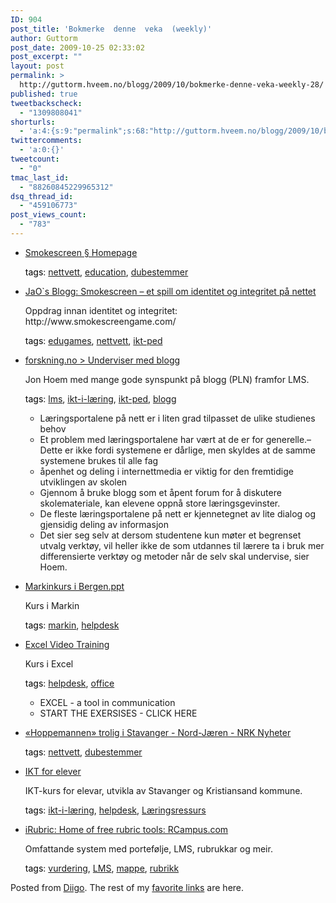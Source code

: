 ```yaml
---
ID: 904
post_title: 'Bokmerke  denne  veka  (weekly)'
author: Guttorm
post_date: 2009-10-25 02:33:02
post_excerpt: ""
layout: post
permalink: >
  http://guttorm.hveem.no/blogg/2009/10/bokmerke-denne-veka-weekly-28/
published: true
tweetbackscheck:
  - "1309808041"
shorturls:
  - 'a:4:{s:9:"permalink";s:68:"http://guttorm.hveem.no/blogg/2009/10/bokmerke-denne-veka-weekly-28/";s:7:"tinyurl";s:26:"http://tinyurl.com/yzr4n78";s:4:"isgd";s:18:"http://is.gd/4zZJ6";s:5:"bitly";s:20:"http://bit.ly/17f1NH";}'
twittercomments:
  - 'a:0:{}'
tweetcount:
  - "0"
tmac_last_id:
  - "88260845229965312"
dsq_thread_id:
  - "459106773"
post_views_count:
  - "783"
---
```

<ul class="diigo-linkroll">
	<li>
<p class="diigo-link"><a href="http://www.smokescreengame.com" rel="nofollow">Smokescreen § Homepage</a></p>
<p class="diigo-tags"><a style="color: #000 !important; text-decoration: none !important;" href="http://www.diigo.com/cloud/guttorm1979">tags</a>: <a href="http://www.diigo.com/user/guttorm1979/nettvett">nettvett</a>, <a href="http://www.diigo.com/user/guttorm1979/education">education</a>, <a href="http://www.diigo.com/user/guttorm1979/dubestemmer">dubestemmer</a></p>
</li>
	<li>
<p class="diigo-link"><a href="http://jao.typepad.com/jao_s_blogg/2009/10/smokescreen-et-spill-om-identitet-og-integritet-p%C3%A5-nettet.html" rel="nofollow">JaO`s Blogg: Smokescreen – et spill om identitet og integritet på nettet</a></p>
<p class="diigo-description">Oppdrag innan identitet og integritet:
http://www.smokescreengame.com/</p>
<p class="diigo-tags"><a style="color: #000 !important; text-decoration: none !important;" href="http://www.diigo.com/cloud/guttorm1979">tags</a>: <a href="http://www.diigo.com/user/guttorm1979/edugames">edugames</a>, <a href="http://www.diigo.com/user/guttorm1979/nettvett">nettvett</a>, <a href="http://www.diigo.com/user/guttorm1979/ikt-ped">ikt-ped</a></p>
</li>
	<li>
<p class="diigo-link"><a href="http://www.forskning.no/artikler/2009/oktober/232201" rel="nofollow">forskning.no &gt; Underviser med blogg</a></p>
<p class="diigo-description">Jon Hoem med mange gode synspunkt på blogg (PLN) framfor LMS.</p>
<p class="diigo-tags"><a style="color: #000 !important; text-decoration: none !important;" href="http://www.diigo.com/cloud/guttorm1979">tags</a>: <a href="http://www.diigo.com/user/guttorm1979/lms">lms</a>, <a href="http://www.diigo.com/user/guttorm1979/ikt-i-læring">ikt-i-læring</a>, <a href="http://www.diigo.com/user/guttorm1979/ikt-ped">ikt-ped</a>, <a href="http://www.diigo.com/user/guttorm1979/blogg">blogg</a></p>

<ul class="diigo-highlights">
	<li>
<div class="diigoContent">
<div class="diigoContentInner">Læringsportalene på nett er i liten grad tilpasset de ulike studienes behov</div>
</div></li>
	<li>
<div class="diigoContent">
<div class="diigoContentInner">Et problem med læringsportalene har vært at de er for generelle.– Dette er ikke fordi systemene er dårlige, men skyldes at de samme systemene brukes til alle fag

</div>
</div></li>
	<li>
<div class="diigoContent">
<div class="diigoContentInner">åpenhet og deling i internettmedia er viktig for den fremtidige utviklingen av skolen</div>
</div></li>
	<li>
<div class="diigoContent">
<div class="diigoContentInner">Gjennom å bruke blogg som et åpent forum for å diskutere skolemateriale, kan elevene oppnå store læringsgevinster.</div>
</div></li>
	<li>
<div class="diigoContent">
<div class="diigoContentInner">De fleste læringsportalene på nett er kjennetegnet av lite dialog og gjensidig deling av informasjon</div>
</div></li>
	<li>
<div class="diigoContent">
<div class="diigoContentInner">Det sier seg selv at dersom studentene kun møter et begrenset utvalg verktøy, vil heller ikke de som utdannes til lærere ta i bruk mer differensierte verktøy og metoder når de selv skal undervise, sier Hoem.</div>
</div></li>
</ul>
</li>
	<li>
<p class="diigo-link"><a href="http://docs.google.com/present/view?id=ddcs4mwh_218c7wh9tcv" rel="nofollow">Markinkurs i Bergen.ppt</a></p>
<p class="diigo-description">Kurs i Markin</p>
<p class="diigo-tags"><a style="color: #000 !important; text-decoration: none !important;" href="http://www.diigo.com/cloud/guttorm1979">tags</a>: <a href="http://www.diigo.com/user/guttorm1979/markin">markin</a>, <a href="http://www.diigo.com/user/guttorm1979/helpdesk">helpdesk</a></p>
</li>
	<li>
<p class="diigo-link"><a href="http://ictpublish.com/excel" rel="nofollow">Excel Video Training</a></p>
<p class="diigo-description">Kurs i Excel</p>
<p class="diigo-tags"><a style="color: #000 !important; text-decoration: none !important;" href="http://www.diigo.com/cloud/guttorm1979">tags</a>: <a href="http://www.diigo.com/user/guttorm1979/helpdesk">helpdesk</a>, <a href="http://www.diigo.com/user/guttorm1979/office">office</a></p>

<ul class="diigo-highlights">
	<li>
<div class="diigoContent">
<div class="diigoContentInner">EXCEL - a tool in communication</div>
</div></li>
	<li>
<div class="diigoContent">
<div class="diigoContentInner">START THE EXERSISES - CLICK HERE</div>
</div></li>
</ul>
</li>
	<li>
<p class="diigo-link"><a href="http://www.nrk.no/nyheter/distrikt/rogaland/nord-jaeren/1.6825459" rel="nofollow">«Hoppemannen» trolig i Stavanger - Nord-Jæren - NRK Nyheter</a></p>
<p class="diigo-tags"><a style="color: #000 !important; text-decoration: none !important;" href="http://www.diigo.com/cloud/guttorm1979">tags</a>: <a href="http://www.diigo.com/user/guttorm1979/nettvett">nettvett</a>, <a href="http://www.diigo.com/user/guttorm1979/dubestemmer">dubestemmer</a></p>
</li>
	<li>
<p class="diigo-link"><a href="http://217.68.125.168/iktforelever/hovedmeny.html" rel="nofollow">IKT for elever</a></p>
<p class="diigo-description">IKT-kurs for elevar, utvikla av Stavanger og Kristiansand kommune.</p>
<p class="diigo-tags"><a style="color: #000 !important; text-decoration: none !important;" href="http://www.diigo.com/cloud/guttorm1979">tags</a>: <a href="http://www.diigo.com/user/guttorm1979/ikt-i-læring">ikt-i-læring</a>, <a href="http://www.diigo.com/user/guttorm1979/helpdesk">helpdesk</a>, <a href="http://www.diigo.com/user/guttorm1979/Læringsressurs">Læringsressurs</a></p>
</li>
	<li>
<p class="diigo-link"><a href="http://www.rcampus.com/indexrubric.cfm" rel="nofollow">iRubric: Home of free rubric tools: RCampus.com</a></p>
<p class="diigo-description">Omfattande system med portefølje, LMS, rubrukkar og meir.</p>
<p class="diigo-tags"><a style="color: #000 !important; text-decoration: none !important;" href="http://www.diigo.com/cloud/guttorm1979">tags</a>: <a href="http://www.diigo.com/user/guttorm1979/vurdering">vurdering</a>, <a href="http://www.diigo.com/user/guttorm1979/LMS">LMS</a>, <a href="http://www.diigo.com/user/guttorm1979/mappe">mappe</a>, <a href="http://www.diigo.com/user/guttorm1979/rubrikk">rubrikk</a></p>
</li>
</ul>
Posted from <a href="http://www.diigo.com">Diigo</a>. The rest of my <a href="http://www.diigo.com/user/guttorm1979">favorite links</a> are here.